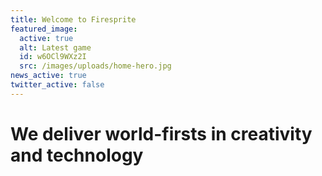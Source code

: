 ```yaml
---
title: Welcome to Firesprite
featured_image:
  active: true
  alt: Latest game
  id: w6OCl9WXz2I
  src: /images/uploads/home-hero.jpg
news_active: true
twitter_active: false
---
```

# We deliver **world-firsts** in **creativity** and **technology**
